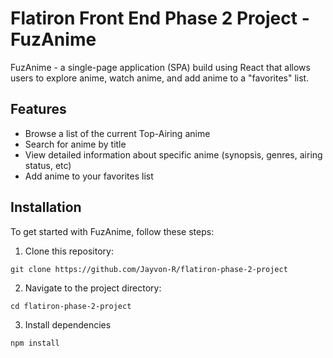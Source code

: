 # Flatiron Front End Phase 2 Project - FuzAnime

FuzAnime - a single-page application (SPA) build using React that allows users to explore anime, watch anime, and add anime to a "favorites" list.

## Features

- Browse a list of the current Top-Airing anime
- Search for anime by title
- View detailed information about specific anime (synopsis, genres, airing status, etc)
- Add anime to your favorites list

## Installation

To get started with FuzAnime, follow these steps:

1. Clone this repository:

```shell
git clone https://github.com/Jayvon-R/flatiron-phase-2-project
```

2. Navigate to the project directory:

```shell
cd flatiron-phase-2-project
```

3. Install dependencies

```shell
npm install
```




